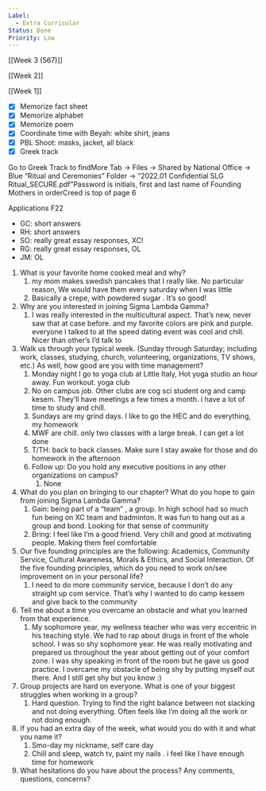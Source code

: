 ```yaml
---
Label:
  - Extra Curricular
Status: Done
Priority: Low
---
```

[[Week 3 (567)]]

[[Week 2]]

[[Week 1]]

  

- [x] Memorize fact sheet
- [x] Memorize alphabet
- [x] Memorize poem
- [x] Coordinate time with Beyah: white shirt, jeans
- [x] PBL Shoot: masks, jacket, all black
- [x] Greek track

Go to Greek Track to findMore Tab → Files → Shared by National Office → Blue “Ritual and Ceremonies” Folder → “2022.01 Confidential SLG Ritual_SECURE.pdf”Password is initials, first and last name of Founding Mothers in orderCreed is top of page 6

  

Applications F22

- GC: short answers
- RH: short answers
- SO: really great essay responses, XC!
- RG: really great essay responses, OL
- JM: OL

  

  

  

  

1. What is your favorite home cooked meal and why?
    1. my mom makes swedish pancakes that I really like. No particular reason, We would have them every saturday when I was little
    2. Basically a crepe, with powdered sugar . It’s so good!
2. Why are you interested in joining Sigma Lambda Gamma?
    1. I was really interested in the multicultural aspect. That’s new, never saw that at case before. and my favorite colors are pink and purple. everyone I talked to at the speed dating event was cool and chill. Nicer than other’s I’d talk to
3. Walk us through your typical week. (Sunday through Saturday; including work, classes, studying, church, volunteering, organizations, TV shows, etc.) As well, how good are you with time management?
    1. Monday night I go to yoga club at Little Italy, Hot yoga studio an hour away. Fun workout. yoga club
    2. No on campus job. Other clubs are cog sci student org and camp kesem. They’ll have meetings a few times a month. i have a lot of time to study and chill.
    3. Sundays are my grind days. I like to go the HEC and do everything, my homework
    4. MWF are chill. only two classes with a large break. I can get a lot done
    5. T/TH: back to back classes. Make sure I stay awake for those and do homework in the afternoon
    6. Follow up: Do you hold any executive positions in any other organizations on campus?
        1. None
4. What do you plan on bringing to our chapter? What do you hope to gain from joining Sigma Lambda Gamma?
    1. Gain: being part of a “team” , a group. In high school had so much fun being on XC team and badminton. It was fun to hang out as a group and bond. Looking for that sense of community
    2. Bring: I feel like I’m a good friend. Very chill and good at motivating people. Making them feel comfortable
5. Our five founding principles are the following: Academics, Community Service, Cultural Awareness, Morals & Ethics, and Social Interaction. Of the five founding principles, which do you need to work on/see improvement on in your personal life?
    1. I need to do more community service, because I don’t do any straight up com service. That’s why I wanted to do camp kessem and give back to the community
6. Tell me about a time you overcame an obstacle and what you learned from that experience.
    1. My sophomore year, my wellness teacher who was very eccentric in his teaching style. We had to rap about drugs in front of the whole school. I was so shy sophomore year. He was really motivating and prepared us throughout the year about getting out of your comfort zone. I was shy speaking in front of the room but he gave us good practice. I overcame my obstacle of being shy by putting myself out there. And I still get shy but you know :)
7. Group projects are hard on everyone. What is one of your biggest struggles when working in a group?
    1. Hard question. Trying to find the right balance between not slacking and not doing everything. Often feels like I’m doing all the work or not doing enough.
8. If you had an extra day of the week, what would you do with it and what you name it?
    1. Smo-day my nickname, self care day
    2. Chill and sleep, watch tv, paint my nails . i feel like I have enough time for homework
9. What hesitations do you have about the process? Any comments, questions, concerns?